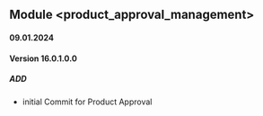## Module <product_approval_management>

#### 09.01.2024
#### Version 16.0.1.0.0
##### ADD

- initial Commit for Product Approval
